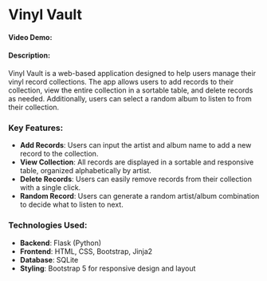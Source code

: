 # Vinyl Vault

#### Video Demo: <URL HERE>

#### Description:

Vinyl Vault is a web-based application designed to help users manage their vinyl record collections. The app allows users to add records to their collection, view the entire collection in a sortable table, and delete records as needed. Additionally, users can select a random album to listen to from their collection.

### Key Features:

- **Add Records**: Users can input the artist and album name to add a new record to the collection.
- **View Collection**: All records are displayed in a sortable and responsive table, organized alphabetically by artist.
- **Delete Records**: Users can easily remove records from their collection with a single click.
- **Random Record**: Users can generate a random artist/album combination to decide what to listen to next.

### Technologies Used:

- **Backend**: Flask (Python)
- **Frontend**: HTML, CSS, Bootstrap, Jinja2
- **Database**: SQLite
- **Styling**: Bootstrap 5 for responsive design and layout
